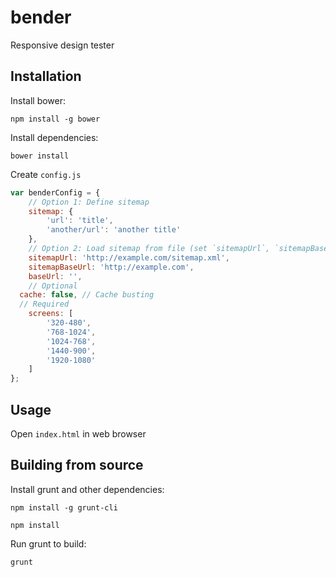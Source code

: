# bender

Responsive design tester

## Installation

Install bower:

`npm install -g bower`

Install dependencies:

`bower install`

Create `config.js`

```javascript
var benderConfig = {
	// Option 1: Define sitemap
	sitemap: {
		'url': 'title',
		'another/url': 'another title'
	},
	// Option 2: Load sitemap from file (set `sitemapUrl`, `sitemapBaseUrl`, `baseUrl`)
	sitemapUrl: 'http://example.com/sitemap.xml',
	sitemapBaseUrl: 'http://example.com',
	baseUrl: '',
	// Optional
  cache: false, // Cache busting
  // Required
	screens: [
		'320-480',
		'768-1024',
		'1024-768',
		'1440-900',
		'1920-1080'
	]
};
```

## Usage

Open `index.html` in web browser

## Building from source

Install grunt and other dependencies:

`npm install -g grunt-cli`

`npm install`

Run grunt to build:

`grunt`
